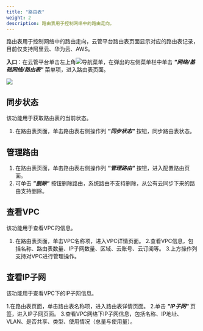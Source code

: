 ```yaml
---
title: "路由表"
weight: 2
description: 路由表用于控制网络中的路由走向。
---
```


路由表用于控制网络中的路由走向，云管平台路由表页面显示对应的路由表记录，目前仅支持阿里云、华为云、AWS。

**入口**：在云管平台单击左上角![](../../../images/intro/nav.png)导航菜单，在弹出的左侧菜单栏中单击 **_"网络/基础网络/路由表"_** 菜单项，进入路由表页面。

  ![](../../../images/network/routetable.png)

## 同步状态

该功能用于获取路由表的当前状态。

1. 在路由表页面，单击路由表右侧操作列 **_"同步状态"_** 按钮，同步路由表状态。

## 管理路由

1. 在路由表页面，单击路由表右侧操作列 **_"管理路由"_** 按钮，进入配置路由页面。
2. 可单击 **_"删除"_** 按钮删除路由，系统路由不支持删除，从公有云同步下来的路由支持删除。

## 查看VPC

该功能用于查看VPC的信息。

1. 在路由表页面，单击VPC名称项，进入VPC详情页面。
2.查看VPC信息，包括名称、路由表数量、IP子网数量、区域、云账号、云订阅等。
3.上方操作列支持对VPC进行管理操作。

## 查看IP子网

该功能用于查看VPC下的IP子网信息。

1.在路由表页面，单击路由表名称项，进入路由表详情页面。
2.单击 **_"IP子网"_** 页签，进入IP子网页面。
3.查看VPC网络下IP子网信息，包括名称、IP地址、VLAN、是否共享、类型、使用情况（总量与使用量）。
